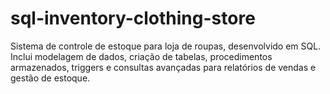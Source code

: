 # sql-inventory-clothing-store
Sistema de controle de estoque para loja de roupas, desenvolvido em SQL. Inclui modelagem de dados, criação de tabelas, procedimentos armazenados, triggers e consultas avançadas para relatórios de vendas e gestão de estoque.
